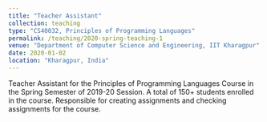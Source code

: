 ```yaml
---
title: "Teacher Assistant"
collection: teaching
type: "CS40032, Principles of Programming Languages"
permalink: /teaching/2020-spring-teaching-1
venue: "Department of Computer Science and Engineering, IIT Kharagpur"
date: 2020-01-02
location: "Kharagpur, India"
---
```


Teacher Assistant for the Principles of Programming Languages Course in the Spring Semester of 2019-20 Session. A total of 150+ students enrolled in the course. Responsible for creating assignments and checking assignments for the course.